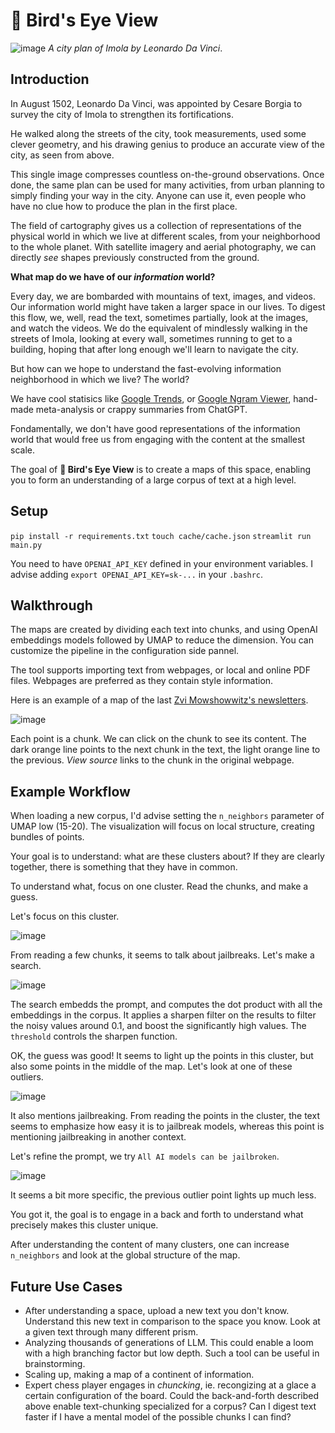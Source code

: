 # 🦉 Bird's Eye View

![image](img/plan-of-Imola.jpg)
_A city plan of Imola by Leonardo Da Vinci_.



## Introduction

In August 1502, Leonardo Da Vinci, was appointed by Cesare Borgia to survey the city of Imola to strengthen its fortifications. 

He walked along the streets of the city, took measurements, used some clever geometry, and his drawing genius to produce an accurate view of the city, as seen from above.

This single image compresses countless on-the-ground observations. Once done, the same plan can be used for many activities, from urban planning to simply finding your way in the city. Anyone can use it, even people who have no clue how to produce the plan in the first place.

The field of cartography gives us a collection of representations of the physical world in which we live at different scales, from your neighborhood to the whole planet. With satellite imagery and aerial photography, we can directly _see_ shapes previously constructed from the ground.

**What map do we have of our _information_ world?**

Every day, we are bombarded with mountains of text, images, and videos. Our information world might have taken a larger space in our lives. To digest this flow, we, well, read the text, sometimes partially, look at the images, and watch the videos. We do the equivalent of mindlessly walking in the streets of Imola, looking at every wall, sometimes running to get to a building, hoping that after long enough we'll learn to navigate the city. 

But how can we hope to understand the fast-evolving information neighborhood in which we live? The world?

We have cool statisics like [Google Trends](https://trends.google.com/trends/), or [Google Ngram Viewer](https://books.google.com/ngrams/), hand-made meta-analysis or crappy summaries from ChatGPT.

Fondamentally, we don't have good representations of the information world that would free us from engaging with the content at the smallest scale.

The goal of **🦉 Bird's Eye View** is to create a maps of this space, enabling you to form an understanding of a large corpus of text at a high level.

## Setup

``pip install -r requirements.txt``
``touch cache/cache.json``
``streamlit run main.py``

You need to have `OPENAI_API_KEY` defined in your environment variables. I advise adding `export OPENAI_API_KEY=sk-...` in your `.bashrc`.

## Walkthrough

The maps are created by dividing each text into chunks, and using OpenAI embeddings models followed by UMAP to reduce the dimension. You can customize the pipeline in the configuration side pannel.

The tool supports importing text from webpages, or local and online PDF files. Webpages are preferred as they contain style information.

Here is an example of a map of the last 
[Zvi Mowshowwitz's newsletters](https://thezvi.substack.com/).

![image](img/map-zvi.png)

Each point is a chunk. We can click on the chunk to see its content. The dark orange line points to the next chunk in the text, the light orange line to the previous. _View source_ links to the chunk in the original webpage.

## Example Workflow

When loading a new corpus, I'd advise setting the `n_neighbors` parameter of UMAP low (15-20). The visualization will focus on local structure, creating bundles of points.

Your goal is to understand: what are these clusters about? If they are clearly together, there is something that they have in common.

To understand what, focus on one cluster. Read the chunks, and make a guess. 

Let's focus on this cluster.

![image](img/focus-cluster.png)

From reading a few chunks, it seems to talk about jailbreaks. Let's make a search.

![image](img/first-search.png)

The search embedds the prompt, and computes the dot product with all the embeddings in the corpus. It applies a sharpen filter on the results to filter the noisy values around 0.1, and boost the significantly high values. The `threshold` controls the sharpen function.

OK, the guess was good! It seems to light up the points in this cluster, but also some points in the middle of the map. Let's look at one of these outliers.

![image](img/negative-point.png)

It also mentions jailbreaking. From reading the points in the cluster, the text seems to emphasize how easy it is to jailbreak models, whereas this point is mentioning jailbreaking in another context. 

Let's refine the prompt, we try `All AI models can be jailbroken`.

![image](img/negative-point.png)

It seems a bit more specific, the previous outlier point lights up much less.

You got it, the goal is to engage in a back and forth to understand what precisely makes this cluster unique. 

After understanding the content of many clusters, one can increase `n_neighbors` and look at the global structure of the map.



## Future Use Cases

* After understanding a space, upload a new text you don't know. Understand this new text in comparison to the space you know. Look at a given text through many different prism.
* Analyzing thousands of generations of LLM. This could enable a loom with a high branching factor but low depth. Such a tool can be useful in brainstorming.
* Scaling up, making a map of a continent of information.
* Expert chess player engages in _chuncking_, ie. recongizing at a glace a certain configuration of the board. Could the back-and-forth described above enable text-chunking specialized for a corpus? Can I digest text faster if I have a mental model of the possible chunks I can find?